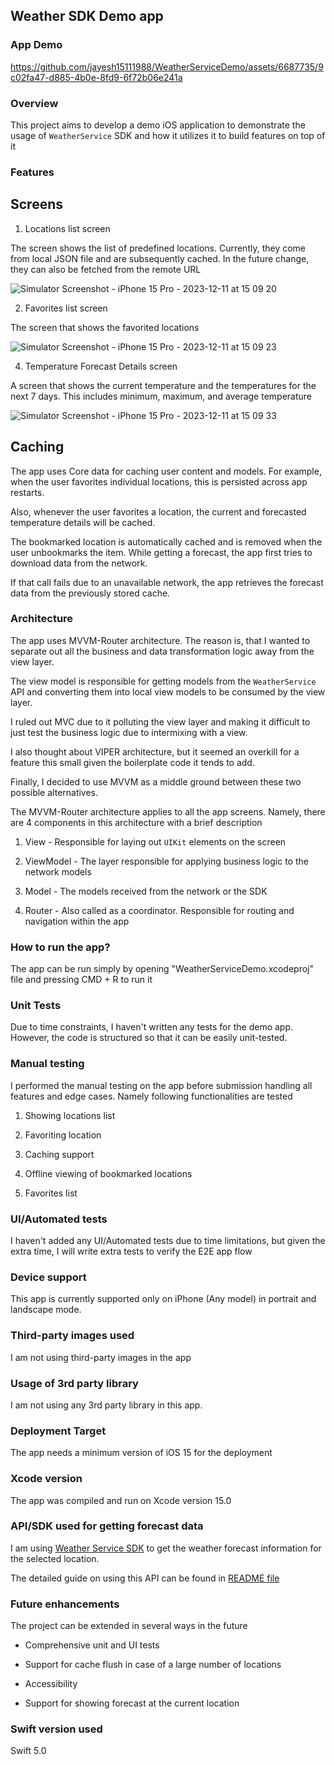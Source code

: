 ## Weather SDK Demo app



### App Demo





https://github.com/jayesh15111988/WeatherServiceDemo/assets/6687735/9c02fa47-d885-4b0e-8fd9-6f72b06e241a







### Overview

This project aims to develop a demo iOS application to demonstrate the usage of `WeatherService` SDK and how it utilizes it to build features on top of it



### Features



## Screens



1. Locations list screen

The screen shows the list of predefined locations. Currently, they come from local JSON file and are subsequently cached. In the future change, they can also be fetched from the remote URL



![Simulator Screenshot - iPhone 15 Pro - 2023-12-11 at 15 09 20](https://github.com/jayesh15111988/WeatherServiceDemo/assets/6687735/4c12dc17-c12f-4398-8bba-b9a90113ceda)





2. Favorites list screen

The screen that shows the favorited locations



![Simulator Screenshot - iPhone 15 Pro - 2023-12-11 at 15 09 23](https://github.com/jayesh15111988/WeatherServiceDemo/assets/6687735/df443e6e-2bb2-495d-be9b-cac260a5d4b8)





4. Temperature Forecast Details screen

A screen that shows the current temperature and the temperatures for the next 7 days. This includes minimum, maximum, and average temperature



![Simulator Screenshot - iPhone 15 Pro - 2023-12-11 at 15 09 33](https://github.com/jayesh15111988/WeatherServiceDemo/assets/6687735/92875b25-6e52-4d9c-9709-d1d6b74cb803)





## Caching

The app uses Core data for caching user content and models. For example, when the user favorites individual locations, this is persisted across app restarts. 

Also, whenever the user favorites a location, the current and forecasted temperature details will be cached.



The bookmarked location is automatically cached and is removed when the user unbookmarks the item. While getting a forecast, the app first tries to download data from the network.

If that call fails due to an unavailable network, the app retrieves the forecast data from the previously stored cache.



### Architecture

The app uses MVVM-Router architecture. The reason is, that I wanted to separate out all the business and data transformation logic away from the view layer. 

The view model is responsible for getting models from the `WeatherService` API and converting them into local view models to be consumed by the view layer.



I ruled out MVC due to it polluting the view layer and making it difficult to just test the business logic due to intermixing with a view. 

I also thought about VIPER architecture, but it seemed an overkill for a feature this small given the boilerplate code it tends to add. 

Finally, I decided to use MVVM as a middle ground between these two possible alternatives.



The MVVM-Router architecture applies to all the app screens. Namely, there are 4 components in this architecture with a brief description



1. View - Responsible for laying out `UIKit` elements on the screen

2. ViewModel - The layer responsible for applying business logic to the network models

3. Model - The models received from the network or the SDK

4. Router - Also called as a coordinator. Responsible for routing and navigation within the app



### How to run the app?

The app can be run simply by opening "WeatherServiceDemo.xcodeproj" file and pressing CMD + R to run it



### Unit Tests

Due to time constraints, I haven't written any tests for the demo app. However, the code is structured so that it can be easily unit-tested. 



### Manual testing

I performed the manual testing on the app before submission handling all features and edge cases. Namely following functionalities are tested



1. Showing locations list

2. Favoriting location

3. Caching support

4. Offline viewing of bookmarked locations

5. Favorites list



### UI/Automated tests

I haven't added any UI/Automated tests due to time limitations, but given the extra time, I will write extra tests to verify the E2E app flow



### Device support

This app is currently supported only on iPhone (Any model) in portrait and landscape mode.



### Third-party images used

I am not using third-party images in the app



### Usage of 3rd party library

I am not using any 3rd party library in this app.



### Deployment Target

The app needs a minimum version of iOS 15 for the deployment



### Xcode version

The app was compiled and run on Xcode version 15.0



### API/SDK used for getting forecast data

I am using [Weather Service SDK](https://github.com/jayesh15111988/WeatherService) to get the weather forecast information for the selected location.

The detailed guide on using this API can be found in [README file](https://github.com/jayesh15111988/WeatherService/blob/main/README.md)



### Future enhancements

The project can be extended in several ways in the future



- Comprehensive unit and UI tests

- Support for cache flush in case of a large number of locations

- Accessibility

- Support for showing forecast at the current location



### Swift version used

Swift 5.0

